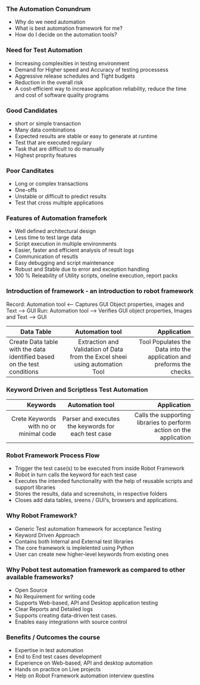 ### The Automation Conundrum
- Why do we need automation
- What is best automation framework for me?
- How do I decide on the automation tools?

### Need for Test Automation
- Increasing complexities in testing environment
- Demand for Higher speed and Accuracy of testing processess
- Aggressive release schedules and Tight budgets
- Reduction in the overall risk
- A cost-efficient way to increase application reliability, reduce the time and cost of software quality programs

### Good Candidates
- short or simple transaction
- Many data combinations
- Expected results are stable or easy to generate at runtime
- Test that are executed regulary
- Task that are difficult to do manually
- Highest proprity features

### Poor Canditates
- Long or complex transactions
- One-offs
- Unstable or difficult to predict results
- Test that cross multiple applications

### Features of Automation framefork
- Well defined architectural design
- Less time to test large data
- Script execution in multiple environments
- Easier, faster and efficient analysis of result logs
- Communication of resutls
- Easy debugging and script maintenance
- Robust and Stable due to error and exception handling
- 100 % Releability of Utility scripts, oneline execution, report packs

### Introduction of framework - an introduction to robot framework

Record: Automation tool  <-- Captures GUI Object properties, images and Text --> GUI
Run: Automation tool --> Verifies GUI object properties, Images and Text --> GUI


| Data Table | Automation tool | Application | 
| ---------- |:---------------:|------------:|
|  Create Data table with the data identified based on the test conditions | Extraction and Validation of Data from the Excel sheei using automation Tool | Tool Populates the Data into the application and preforms the checks | 

### Keyword Driven and  Scriptless  Test Automation

| Keywords | Automation tool | Application |
| --------:|:---------------:|------------:|
| Crete Keywords with no or minimal code | Parser and executes the keywords for each test case | Calls the supporting libraries to perform action on the application |

### Robot Framework Process Flow
- Trigger the test case(s) to be executed from inside Robot Framework
- Robot in turn calls the keyword for each test case
- Executes the intended functionality with the help of reusable scripts and support libraries
- Stores the results, data and screenshots, in respective folders
- Closes add data tables, sreens / GUI's, browsers and applications.

### Why Robot Framework?
- Generic Test automation framework for acceptance Testing
- Keyword Driven Approach
- Contains both Internal and External test libraries
- The core framework is implelented using Python
- User can create new higher-level keywords from existing ones

### Why Pobot test automation framework as compared to other available frameworks?
- Open Source
- No Requirement for writing code
- Supports Web-based, API and Desktop application testing
- Clear Reports and Detailed logs
- Supports creating data-driven test cases.
- Enables easy integrationn with source control

### Benefits / Outcomes the course
- Expertise in test automation
- End to End test cases development
- Experience on Web-based, API and desktop automation
- Hands on practice on Live projects
- Help on Robot Framework automation interview questins

